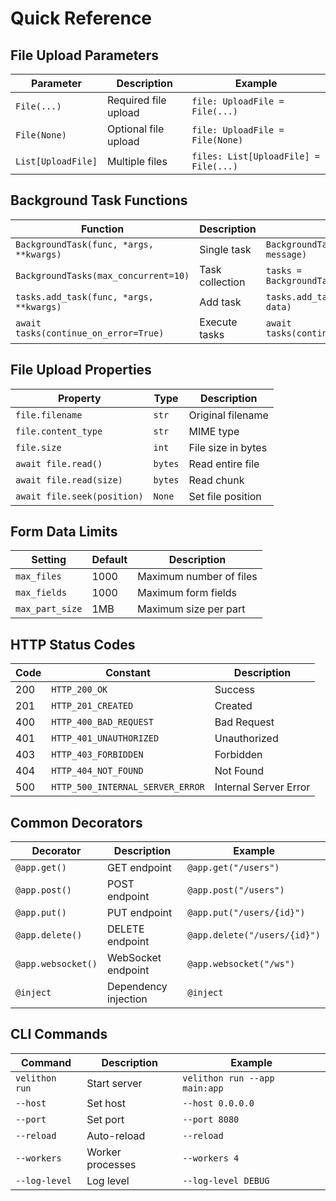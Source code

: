 # Quick Reference

## File Upload Parameters

| Parameter | Description | Example |
|-----------|-------------|---------|
| `File(...)` | Required file upload | `file: UploadFile = File(...)` |
| `File(None)` | Optional file upload | `file: UploadFile = File(None)` |
| `List[UploadFile]` | Multiple files | `files: List[UploadFile] = File(...)` |

## Background Task Functions

| Function | Description | Example |
|----------|-------------|---------|
| `BackgroundTask(func, *args, **kwargs)` | Single task | `BackgroundTask(send_email, email, message)` |
| `BackgroundTasks(max_concurrent=10)` | Task collection | `tasks = BackgroundTasks(max_concurrent=5)` |
| `tasks.add_task(func, *args, **kwargs)` | Add task | `tasks.add_task(process_data, data)` |
| `await tasks(continue_on_error=True)` | Execute tasks | `await tasks(continue_on_error=False)` |

## File Upload Properties

| Property | Type | Description |
|----------|------|-------------|
| `file.filename` | `str` | Original filename |
| `file.content_type` | `str` | MIME type |
| `file.size` | `int` | File size in bytes |
| `await file.read()` | `bytes` | Read entire file |
| `await file.read(size)` | `bytes` | Read chunk |
| `await file.seek(position)` | `None` | Set file position |

## Form Data Limits

| Setting | Default | Description |
|---------|---------|-------------|
| `max_files` | 1000 | Maximum number of files |
| `max_fields` | 1000 | Maximum form fields |
| `max_part_size` | 1MB | Maximum size per part |

## HTTP Status Codes

| Code | Constant | Description |
|------|----------|-------------|
| 200 | `HTTP_200_OK` | Success |
| 201 | `HTTP_201_CREATED` | Created |
| 400 | `HTTP_400_BAD_REQUEST` | Bad Request |
| 401 | `HTTP_401_UNAUTHORIZED` | Unauthorized |
| 403 | `HTTP_403_FORBIDDEN` | Forbidden |
| 404 | `HTTP_404_NOT_FOUND` | Not Found |
| 500 | `HTTP_500_INTERNAL_SERVER_ERROR` | Internal Server Error |

## Common Decorators

| Decorator | Description | Example |
|-----------|-------------|---------|
| `@app.get()` | GET endpoint | `@app.get("/users")` |
| `@app.post()` | POST endpoint | `@app.post("/users")` |
| `@app.put()` | PUT endpoint | `@app.put("/users/{id}")` |
| `@app.delete()` | DELETE endpoint | `@app.delete("/users/{id}")` |
| `@app.websocket()` | WebSocket endpoint | `@app.websocket("/ws")` |
| `@inject` | Dependency injection | `@inject` |

## CLI Commands

| Command | Description | Example |
|---------|-------------|---------|
| `velithon run` | Start server | `velithon run --app main:app` |
| `--host` | Set host | `--host 0.0.0.0` |
| `--port` | Set port | `--port 8080` |
| `--reload` | Auto-reload | `--reload` |
| `--workers` | Worker processes | `--workers 4` |
| `--log-level` | Log level | `--log-level DEBUG` |
